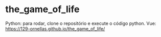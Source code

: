 # the_game_of_life
Python: para rodar, clone o repositório e execute o código python.
Vue: https://129-ornellas.github.io/the_game_of_life/
